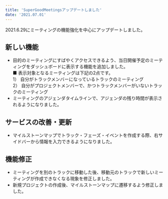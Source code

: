 ```yaml
---
title: 'SuperGoodMeetingsアップデートしました'
date: '2021.07.01'
---
```


2021.6.29にミーティングの機能強化を中心にアップデートしました。

## 新しい機能
- 目的のミーティングにすばやくアクセスできるよう、当日開催予定のミーティングをダッシュボードに表示する機能を追加しました。<br>
   ■ 表示対象となるミーティングは下記の2点です。<br>
   1） 自分がトラックメンバーになっているトラックのミーティング<br>
   2） 自分がプロジェクトメンバーで、かつトラックメンバーがいないトラックのミーティング
- ミーティングのアジェンダタイムラインで、アジェンダの残り時間が表示されるようになりました。

## サービスの改善・更新
- マイルストーンマップでトラック・フェーズ・イベントを作成する際、右サイドバーから情報を入力できるようになりました。

## 機能修正
- ミーティングを別のトラックに移動した後、移動元のトラックで新しいミーティングが作成できなくなる現象を修正しました。
- 新規プロジェクトの作成後、マイルストーンマップに遷移するよう修正しました。
